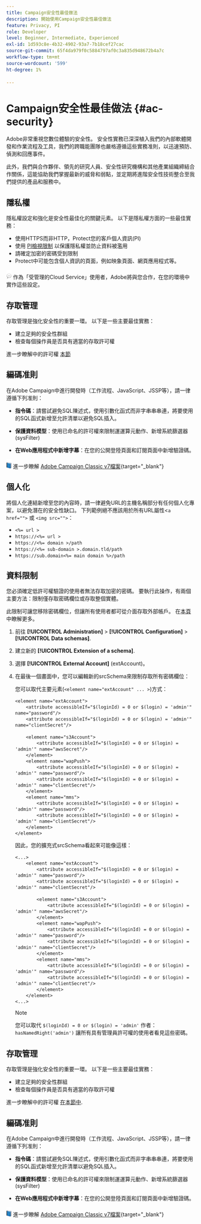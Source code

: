 ```yaml
---
title: Campaign安全性最佳做法
description: 開始使用Campaign安全性最佳做法
feature: Privacy, PI
role: Developer
level: Beginner, Intermediate, Experienced
exl-id: 1d593c8e-4b32-4902-93a7-7b18cef27cac
source-git-commit: 65f4da979f0c5884797af0c3a835d948672b4a7c
workflow-type: tm+mt
source-wordcount: '599'
ht-degree: 1%

---
```


# Campaign安全性最佳做法 {#ac-security}

Adobe非常重視您數位體驗的安全性。 安全性實務已深深植入我們的內部軟體開發和作業流程及工具，我們的跨職能團隊也嚴格遵循這些實務准則，以迅速預防、偵測和回應事件。

此外，我們與合作夥伴、領先的研究人員、安全性研究機構和其他產業組織締結合作關係，這能協助我們掌握最新的威脅和弱點，並定期將進階安全性技術整合至我們提供的產品和服務中。

## 隱私權

隱私權設定和強化是安全性最佳化的關鍵元素。 以下是隱私權方面的一些最佳實務：

* 使用HTTPS而非HTTP，Protect您的客戶個人資訊(PI)
* 使用 [PI檢視限制](../dev/restrict-pi-view.md) 以保護隱私權並防止資料被濫用
* 請確定加密的密碼受到限制
* Protect中可能包含個人資訊的頁面，例如映象頁面、網頁應用程式等。

![](../assets/do-not-localize/speech.png)  作為「受管理的Cloud Service」使用者，Adobe將與您合作，在您的環境中實作這些設定。


## 存取管理

存取管理是強化安全性的重要一環。 以下是一些主要最佳實務：

* 建立足夠的安全性群組
* 檢查每個操作員是否具有適當的存取許可權

進一步瞭解中的許可權 [本節](../start/gs-permissions.md)

## 編碼准則

在Adobe Campaign中進行開發時（工作流程、JavaScript、JSSP等），請一律遵循下列准則：

* **指令碼**：請嘗試避免SQL陳述式，使用引數化函式而非字串串串連，將要使用的SQL函式新增至允許清單以避免SQL插入。

* **保護資料模型**：使用已命名的許可權來限制運運算元動作、新增系統篩選器(sysFilter)

* **在Web應用程式中新增字幕**：在您的公開登陸頁面和訂閱頁面中新增驗證碼。

![](../assets/do-not-localize/book.png) 進一步瞭解 [Adobe Campaign Classic v7檔案](https://experienceleague.adobe.com/docs/campaign-classic/using/installing-campaign-classic/security-privacy/scripting-coding-guidelines.html#installing-campaign-classic){target="_blank"}


## 個人化

將個人化連結新增至您的內容時，請一律避免URL的主機名稱部分有任何個人化專案，以避免潛在的安全性缺口。 下列範例絕不應該用於所有URL屬性&lt;`a href="">` 或 `<img src="">`：

* `<%= url >`
* `https://<%= url >`
* `https://<%= domain >/path`
* `https://<%= sub-domain >.domain.tld/path`
* `https://sub.domain<%= main domain %>/path`

## 資料限制

您必須確定低許可權驗證的使用者無法存取加密的密碼。 要執行此操作，有兩個主要方法：限制僅存取密碼欄位或存取整個實體。

此限制可讓您移除密碼欄位，但讓所有使用者都可從介面存取外部帳戶。 在[本頁](../dev/restrict-pi-view.md)中瞭解更多。

1. 前往 **[!UICONTROL Administration]** > **[!UICONTROL Configuration]** > **[!UICONTROL Data schemas]**.

1. 建立新的 **[!UICONTROL Extension of a schema]**.

1. 選擇 **[!UICONTROL External Account]** (extAccount)。

1. 在最後一個畫面中，您可以編輯新的srcSchema來限制存取所有密碼欄位：

   您可以取代主要元素(`<element name="extAccount" ... >`)方式：

   ```
   <element name="extAccount">
       <attribute accessibleIf="$(loginId) = 0 or $(login) = 'admin'" name="password"/>
       <attribute accessibleIf="$(loginId) = 0 or $(login) = 'admin'" name="clientSecret"/>
   
       <element name="s3Account">
           <attribute accessibleIf="$(loginId) = 0 or $(login) = 'admin'" name="awsSecret"/>
       </element>
       <element name="wapPush">
           <attribute accessibleIf="$(loginId) = 0 or $(login) = 'admin'" name="password"/>
           <attribute accessibleIf="$(loginId) = 0 or $(login) = 'admin'" name="clientSecret"/>
       </element>
       <element name="mms">
           <attribute accessibleIf="$(loginId) = 0 or $(login) = 'admin'" name="password"/>
           <attribute accessibleIf="$(loginId) = 0 or $(login) = 'admin'" name="clientSecret"/>
       </element>
   </element>
   ```

   因此，您的擴充式srcSchema看起來可能像這樣：

   ```
   <...>
       <element name="extAccount">
           <attribute accessibleIf="$(loginId) = 0 or $(login) = 'admin'" name="password"/>
           <attribute accessibleIf="$(loginId) = 0 or $(login) = 'admin'" name="clientSecret"/>
   
           <element name="s3Account">
               <attribute accessibleIf="$(loginId) = 0 or $(login) = 'admin'" name="awsSecret"/>
           </element>
           <element name="wapPush">
               <attribute accessibleIf="$(loginId) = 0 or $(login) = 'admin'" name="password"/>
               <attribute accessibleIf="$(loginId) = 0 or $(login) = 'admin'" name="clientSecret"/>
           </element>
           <element name="mms">
               <attribute accessibleIf="$(loginId) = 0 or $(login) = 'admin'" name="password"/>
               <attribute accessibleIf="$(loginId) = 0 or $(login) = 'admin'" name="clientSecret"/>
           </element>
       </element>
   <...> 
   ```

   >[!NOTE]
   >
   >您可以取代 `$(loginId) = 0 or $(login) = 'admin'` 作者： `hasNamedRight('admin')` 讓所有具有管理員許可權的使用者看見這些密碼。


## 存取管理

存取管理是強化安全性的重要一環。 以下是一些主要最佳實務：

* 建立足夠的安全性群組
* 檢查每個操作員是否具有適當的存取許可權

進一步瞭解中的許可權 [在本節中](../start/gs-permissions.md).

## 編碼准則

在Adobe Campaign中進行開發時（工作流程、JavaScript、JSSP等），請一律遵循下列准則：

* **指令碼**：請嘗試避免SQL陳述式，使用引數化函式而非字串串串連，將要使用的SQL函式新增至允許清單以避免SQL插入。

* **保護資料模型**：使用已命名的許可權來限制運運算元動作、新增系統篩選器(sysFilter)

* **在Web應用程式中新增字幕**：在您的公開登陸頁面和訂閱頁面中新增驗證碼。

![](../assets/do-not-localize/book.png) 進一步瞭解 [Adobe Campaign Classic v7檔案](https://experienceleague.adobe.com/docs/campaign-classic/using/installing-campaign-classic/security-privacy/scripting-coding-guidelines.html#installing-campaign-classic){target="_blank"}
